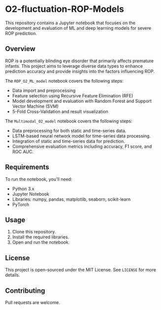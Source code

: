 # O2-fluctuation-ROP-Models

This repository contains a Jupyter notebook that focuses on the development and evaluation of ML and deep learning models for severe ROP prediction. 

## Overview

ROP is a potentially blinding eye disorder that primarily affects premature infants. This project aims to leverage diverse data types to enhance prediction accuracy and provide insights into the factors influencing ROP.

The `ROP_O2_ML_model` notebook covers the following steps:
- Data import and preprocessing
- Feature selection using Recursive Feature Elimination (RFE)
- Model development and evaluation with Random Forest and Support Vector Machine (SVM)
- 5-Fold Cross-Validation and result visualization

The `Multimodal_O2_model` notebook covers the following steps:
- Data preprocessing for both static and time-series data.
- LSTM-based neural network model for time-series data processing.
- Integration of static and time-series data for prediction.
- Comprehensive evaluation metrics including accuracy, F1 score, and ROC AUC.

## Requirements

To run the notebook, you'll need:
- Python 3.x
- Jupyter Notebook
- Libraries: numpy, pandas, matplotlib, seaborn, scikit-learn
- PyTorch

## Usage

1. Clone this repository.
2. Install the required libraries.
3. Open and run the notebook.

## License

This project is open-sourced under the MIT License. See `LICENSE` for more details.

## Contributing

Pull requests are welcome. 

